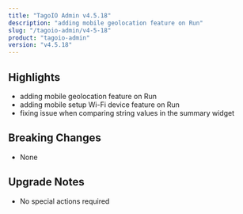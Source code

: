 ```yaml
---
title: "TagoIO Admin v4.5.18"
description: "adding mobile geolocation feature on Run"
slug: "/tagoio-admin/v4-5-18"
product: "tagoio-admin"
version: "v4.5.18"
---
```


## Highlights

- adding mobile geolocation feature on Run
- adding mobile setup Wi-Fi device feature on Run
- fixing issue when comparing string values in the summary widget

## Breaking Changes

- None

## Upgrade Notes

- No special actions required
